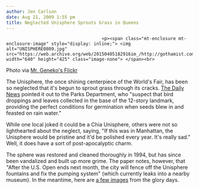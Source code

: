 ```yaml
---
author: Jen Carlson
date: Aug 21, 2009 1:55 pm
title: Neglected Unisphere Sprouts Grass in Queens
---
```


	
										<p><span class="mt-enclosure mt-enclosure-image" style="display: inline;"> <img alt="UNISPHERE0809.jpg" src="https://web.archive.org/web/20150405182916im_/http://gothamist.com/attachments/arts_jen/UNISPHERE0809.jpg" width="640" height="425" class="image-none"> </span><br>
<span class="photo_caption">Photo via <a href="https://web.archive.org/web/20150405182916/http://www.flickr.com/photos/geneko/3221031749/">Mr. Geneko&apos;s Flickr</a></span></p>

<p>The Unisphere, the once shining centerpiece of the World&apos;s Fair, has been so neglected that it&apos;s begun to sprout grass through its cracks. <a href="https://web.archive.org/web/20150405182916/http://www.nydailynews.com/ny_local/queens/2009/08/21/2009-08-21_global_warning_grass_grows_on_unispheres_south_pole.html">The Daily News</a> pointed it out to the Parks Department, who &quot;suspect that bird droppings and leaves collected in the base of the 12-story landmark, providing the perfect conditions for germination when seeds blew in and feasted on rain water.&quot; </p>

<p>While one local joked it could be a Chia Unisphere, others were not so lighthearted about the neglect, saying, &quot;If this was in Manhattan, the Unisphere would be pristine and it&apos;d be polished every year. It&apos;s really sad.&quot; Well, it does have a sort of post-apocalyptic charm.</p>

<p>The sphere was restored and cleaned thoroughly in 1994, but has since been vandalized and built up more grime. The paper notes, however, that &quot;After the U.S. Open ends next month, the city will fence off the Unisphere fountains and fix the pumping system&quot; (which currently leaks into a nearby museum). In the meantime, here are <a href="https://web.archive.org/web/20150405182916/http://images.google.com/images?q=unisphere&amp;q=source%3Alife">a few images</a> from the glory days.</p>					
										
									
				